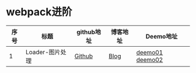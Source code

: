 # webpack进阶


序号|  标题 | github地址 | 博客地址 | Deemo地址|
--- |---    |---         |  ---    |---|
  1 |Loader-图片处理 | [Github](https://github.com/lailailee/webpack4.0-advanced-deemo/blob/master/book/Loader-%E5%9B%BE%E7%89%87%E5%A4%84%E7%90%86.md) | [Blog](https://blog.lailailee.com/2019/10/11/2019-10-11-webpack-webpack%E8%BF%9B%E9%98%B6(%E4%B8%80)-Loader-%E5%9B%BE%E7%89%87%E5%A4%84%E7%90%86/#3-gt-gt-gt-url-loader-Loads-files-as-base64-encoded-URL) |[deemo01](https://github.com/lailailee/webpack4.0-advanced-deemo/tree/master/deemo01-complex-img-onlyjpg) [deemo02](https://github.com/lailailee/webpack4.0-advanced-deemo/tree/master/deemo02-complex-img-more)







